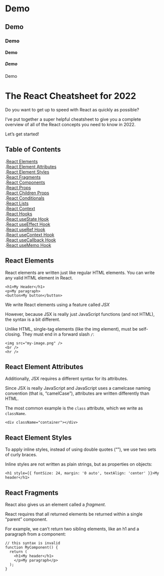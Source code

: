 # Demo

## Demo

### Demo

#### Demo

##### Demo

Demo

# The React Cheatsheet for 2022

Do you want to get up to speed with React as quickly as possible?

I’ve put together a super helpful cheatsheet to give you a complete overview of all of the React concepts you need to know in 2022.

Let’s get started!

## Table of Contents
.[React Elements](https://github.com/PAVAN-221/Demo/blob/main/README.md#react-elements)<br/>
.[React Element Attributes]()<br/>
.[React Element Styles]()<br/>
.[React Fragments]()<br/>
.[React Components]()<br/>
.[React Props]()<br/>
.[React Children Props]()<br/>
.[React Conditionals]()<br/>
.[React Lists]()<br/>
.[React Context]()<br/>
.[React Hooks]()<br/>
.[React useState Hook]()<br/>
.[React useEffect Hook]()<br/>
.[React useRef Hook]()<br/>
.[React useContext Hook]()<br/>
.[React useCallback Hook]()<br/>
.[React useMemo Hook]()<br/>

## React Elements
React elements are written just like regular HTML elements. You can write any valid HTML element in React.
```
<h1>My Header</h1>
<p>My paragraph>
<button>My button</button>
```
We write React elements using a feature called *JSX*

However, because JSX is really just JavaScript functions (and not HTML), the syntax is a bit different.

Unlike HTML, single-tag elements (like the img element), must be self-closing. They must end in a forward slash ```/```:

```
<img src="my-image.png" />
<br />
<hr />
```
## React Element Attributes
Additionally, JSX requires a different syntax for its attributes.

Since JSX is really JavaScript and JavaScript uses a camelcase naming convention (that is, “camelCase”), attributes are written differently than HTML.

The most common example is the ```class``` attribute, which we write as ```className```.

```<div className="container"></div>```

## React Element Styles
To apply inline styles, instead of using double quotes (“”), we use two sets of curly braces.

Inline styles are not written as plain strings, but as properties on objects:

```<h1 style={{ fontSize: 24, margin: '0 auto', textAlign: 'center' }}>My header</h1>```

## React Fragments
React also gives us an element called a *fragment*.

React requires that all returned elements be returned within a single “parent” component.

For example, we can’t return two sibling elements, like an h1 and a paragraph from a component:

```
// this syntax is invalid
function MyComponent() {
  return (
    <h1>My header</h1>
    </p>My paragraph</p>
  );
}
```
